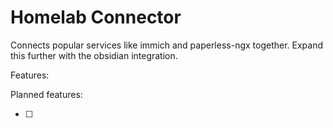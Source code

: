 # Homelab Connector

Connects popular services like immich and paperless-ngx together. Expand this further with the obsidian integration.

Features:

Planned features:

- [ ] 